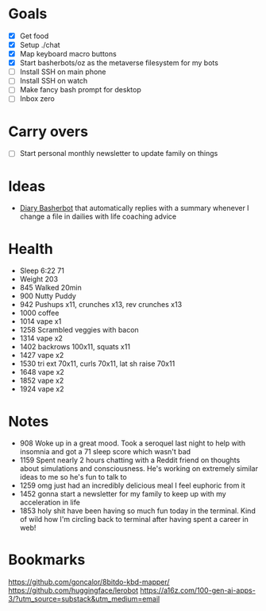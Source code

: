 # Goals
- [x] Get food
- [x] Setup ./chat
- [x] Map keyboard macro buttons
- [x] Start basherbots/oz as the metaverse filesystem for my bots
- [ ] Install SSH on main phone
- [ ] Install SSH on watch
- [ ] Make fancy bash prompt for desktop
- [ ] Inbox zero

# Carry overs
- [ ] Start personal monthly newsletter to update family on things

# Ideas
- [Diary Basherbot](~/ideas/diary.daily.md) that automatically replies with a summary whenever I change a file in dailies with life coaching advice

# Health
- Sleep 6:22 71
- Weight 203
- 845 Walked 20min
- 900 Nutty Puddy
- 942 Pushups x11, crunches x13, rev crunches x13
- 1000 coffee
- 1014 vape x1
- 1258 Scrambled veggies with bacon
- 1314 vape x2
- 1402 backrows 100x11, squats x11
- 1427 vape x2
- 1530 tri ext 70x11, curls 70x11, lat sh raise 70x11
- 1648 vape x2
- 1852 vape x2
- 1924 vape x2

# Notes
- 908 Woke up in a great mood. Took a seroquel last night to help with insomnia and got a 71 sleep score which wasn't bad
- 1159 Spent nearly 2 hours chatting with a Reddit friend on thoughts about simulations and consciousness. He's working on extremely similar ideas to me so he's fun to talk to
- 1259 omg just had an incredibly delicious meal I feel euphoric from it
- 1452 gonna start a newsletter for my family to keep up with my acceleration in life
- 1853 holy shit have been having so much fun today in the terminal. Kind of wild how I'm circling back to terminal after having spent a career in web!

# Bookmarks
https://github.com/goncalor/8bitdo-kbd-mapper/
https://github.com/huggingface/lerobot
https://a16z.com/100-gen-ai-apps-3/?utm_source=substack&utm_medium=email
